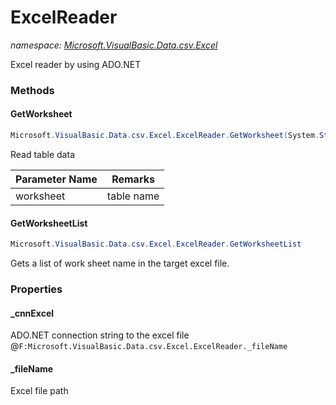 ﻿# ExcelReader
_namespace: [Microsoft.VisualBasic.Data.csv.Excel](./index.md)_

Excel reader by using ADO.NET



### Methods

#### GetWorksheet
```csharp
Microsoft.VisualBasic.Data.csv.Excel.ExcelReader.GetWorksheet(System.String)
```
Read table data

|Parameter Name|Remarks|
|--------------|-------|
|worksheet|table name|


#### GetWorksheetList
```csharp
Microsoft.VisualBasic.Data.csv.Excel.ExcelReader.GetWorksheetList
```
Gets a list of work sheet name in the target excel file.


### Properties

#### _cnnExcel
ADO.NET connection string to the excel file @``F:Microsoft.VisualBasic.Data.csv.Excel.ExcelReader._fileName``
#### _fileName
Excel file path

